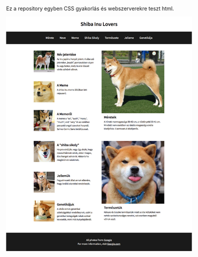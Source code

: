 Ez a repository egyben CSS gyakorlás és webszerverekre teszt html.

![Weboldal kinézete](https://github.com/NAndras95/shibainu-website/blob/master/images/website-screenshot.png)
